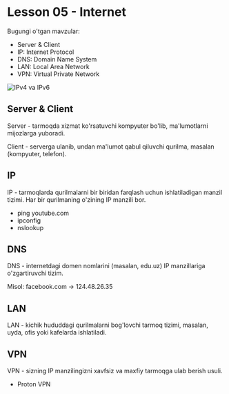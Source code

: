 # Lesson 05 - Internet

Bugungi o'tgan mavzular: 

- Server & Client
- IP: Internet Protocol
- DNS: Domain Name System
- LAN: Local Area Network
- VPN: Virtual Private Network

![IPv4 va IPv6](https://github.com/user-attachments/assets/13500f95-34ba-40c9-ac8b-4cb1ec68f35a)

## Server & Client

Server - tarmoqda xizmat ko'rsatuvchi kompyuter bo'lib, ma'lumotlarni mijozlarga yuboradi.

Client - serverga ulanib, undan ma'lumot qabul qiluvchi qurilma, masalan (kompyuter, telefon).

## IP

IP - tarmoqlarda qurilmalarni bir biridan farqlash uchun ishlatiladigan manzil tizimi. Har bir qurilmaning o'zining IP manzili bor.

- ping youtube.com
- ipconfig
- nslookup

## DNS

DNS - internetdagi domen nomlarini (masalan, edu.uz)  IP manzillariga o'zgartiruvchi tizim.

Misol: facebook.com -> 124.48.26.35

## LAN

LAN - kichik hududdagi qurilmalarni bog'lovchi tarmoq tizimi, masalan, uyda, ofis yoki kafelarda ishlatiladi.

## VPN

VPN - sizning IP manzilingizni xavfsiz va maxfiy tarmoqga ulab berish usuli.

- Proton VPN
